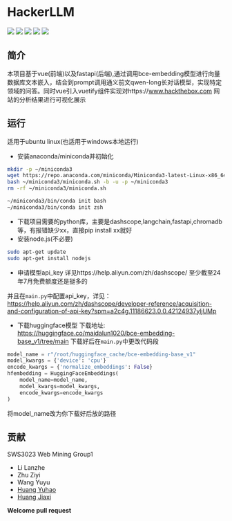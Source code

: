 # HackerLLM

[![](https://img.shields.io/github/watchers/ToughMamba/HackerLLM.svg?style=flat)](https://github.com/ToughMamba/HackerLLM/watchers)
[![](https://img.shields.io/github/stars/ToughMamba/HackerLLM.svg?style=flat)](https://github.com/ToughMamba/HackerLLM/stargazers)
[![](https://img.shields.io/github/forks/ToughMamba/HackerLLM.svg?style=flat)](https://github.com/ToughMamba/HackerLLM/network/members)
[![](https://img.shields.io/github/issues-pr-closed-raw/ToughMamba/HackerLLM.svg?style=flat)](https://github.com/ToughMamba/HackerLLM/issues)
![](https://img.shields.io/github/repo-size/ToughMamba/HackerLLM.svg?style=flat)


## 简介

本项目基于vue(前端)以及fastapi(后端),通过调用bce-embedding模型进行向量数据库文本嵌入，结合到prompt调用通义前文qwen-long长对话模型，实现特定领域的问答。同时vue引入vuetify组件实现对https://www.hackthebox.com 网站的分析结果进行可视化展示

## 运行
适用于ubuntu linux(也适用于windows本地运行)
- 安装anaconda/miniconda并初始化
```bash
mkdir -p ~/miniconda3
wget https://repo.anaconda.com/miniconda/Miniconda3-latest-Linux-x86_64.sh -O ~/miniconda3/miniconda.sh
bash ~/miniconda3/miniconda.sh -b -u -p ~/miniconda3
rm -rf ~/miniconda3/miniconda.sh

~/miniconda3/bin/conda init bash
~/miniconda3/bin/conda init zsh
```
- 下载项目需要的python库，主要是dashscope,langchain,fastapi,chromadb等，有报错缺少xx，直接pip install xx就好
- 安装node.js(不必要)
```bash
sudo apt-get update 
sudo apt-get install nodejs
```
- 申请模型api_key
详见https://help.aliyun.com/zh/dashscope/
至少截至24年7月免费额度还是挺多的

并且在`main.py`中配置api_key，详见：
https://help.aliyun.com/zh/dashscope/developer-reference/acquisition-and-configuration-of-api-key?spm=a2c4g.11186623.0.0.42124937yljUMp
- 下载huggingface模型
下载地址: https://huggingface.co/maidalun1020/bce-embedding-base_v1/tree/main
下载好后在`main.py`中更改代码段
```py
model_name = r"/root/huggingface_cache/bce-embedding-base_v1"
model_kwargs = {'device': 'cpu'}
encode_kwargs = {'normalize_embeddings': False}
hfembedding = HuggingFaceEmbeddings(
    model_name=model_name,
    model_kwargs=model_kwargs,
    encode_kwargs=encode_kwargs
)
```
将model_name改为你下载好后放的路径

## 贡献
SWS3023 Web Mining Group1
- Li Lanzhe
- Zhu Ziyi
- Wang Yuyu
- [Huang Yuhao](https://github.com/CeS-3)
- [Huang Jiaxi](https://github.com/ToughMamba)

**Welcome pull request**

